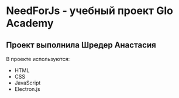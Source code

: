 # NeedForJs - учебный проект Glo Academy
## Проект выполнила Шредер Анастасия

В проекте используются:
- HTML
- CSS
- JavaScript
- Electron.js
